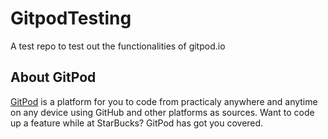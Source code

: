 # GitpodTesting
A test repo to test out the functionalities of gitpod.io

## About GitPod 
[GitPod](https://gitpod.io) is a platform for you to code from practicaly anywhere and anytime on any device using GitHub and other platforms as sources. 
Want to code up a feature while at StarBucks? GitPod has got you covered.